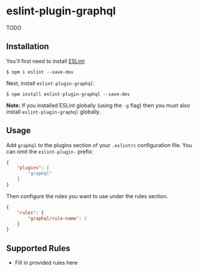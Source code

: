 # eslint-plugin-graphql

TODO

## Installation

You'll first need to install [ESLint](http://eslint.org):

```
$ npm i eslint --save-dev
```

Next, install `eslint-plugin-graphql`:

```
$ npm install eslint-plugin-graphql --save-dev
```

**Note:** If you installed ESLint globally (using the `-g` flag) then you must also install `eslint-plugin-graphql` globally.

## Usage

Add `graphql` to the plugins section of your `.eslintrc` configuration file. You can omit the `eslint-plugin-` prefix:

```json
{
    "plugins": [
        "graphql"
    ]
}
```


Then configure the rules you want to use under the rules section.

```json
{
    "rules": {
        "graphql/rule-name": 2
    }
}
```

## Supported Rules

* Fill in provided rules here






